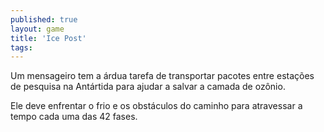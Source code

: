 ```yaml
---
published: true
layout: game
title: 'Ice Post'
tags: 
---
```

Um mensageiro tem a árdua tarefa de transportar pacotes entre estações de pesquisa na Antártida para ajudar a salvar a camada de ozônio.

Ele deve enfrentar o frio e os obstáculos do caminho para atravessar a tempo cada uma das 42 fases.


